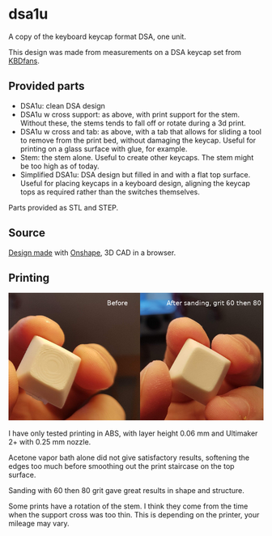 # dsa1u
A copy of the keyboard keycap format DSA, one unit.

This design was made from measurements on a DSA keycap set from [KBDfans](kbdfans.cn).

## Provided parts

- DSA1u: clean DSA design
- DSA1u w cross support: as above, with print support for the stem. Without these, the stems tends to fall off or rotate during a 3d print.
- DSA1u w cross and tab: as above, with a tab that allows for sliding a tool to remove from the print bed, without damaging the keycap. Useful for printing on a glass surface with glue, for example.
- Stem: the stem alone. Useful to create other keycaps. The stem might be too high as of today.
- Simplified DSA1u: DSA design but filled in and with a flat top surface. Useful for placing keycaps in a keyboard design, aligning the keycap tops as required rather than the switches themselves.

Parts provided as STL and STEP.

## Source

[Design made](https://cad.onshape.com/documents/56f37d767abc843c660870b6/w/7ff8f3d0b5ec233b9b7f22bd/e/9a344fa2dbf00a6281f7f5c9) with [Onshape](https://www.onshape.com/), 3D CAD in a browser.

## Printing

![sanding result](images/sanding_before_after.jpg "Sanding result")

I have only tested printing in ABS, with layer height 0.06 mm and Ultimaker 2+ with 0.25 mm nozzle.

Acetone vapor bath alone did not give satisfactory results, softening the edges too much before smoothing out the print staircase on the top surface.

Sanding with 60 then 80 grit gave great results in shape and structure.

Some prints have a rotation of the stem. I think they come from the time when the support cross was too thin. This is depending on the printer, your mileage may vary.
